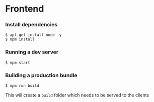 # Frontend


### Install dependencies

```console
$ apt-get install node -y
$ npm install
```


### Running a dev server

```console
$ npm start
```


### Building a production bundle

```console
$ npm run build
```

This will create a ```build``` folder which needs to be served to the clients
